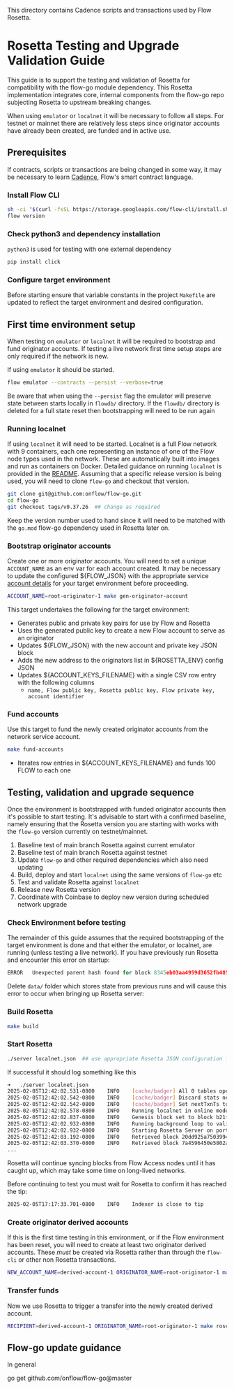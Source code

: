This directory contains Cadence scripts and transactions used by Flow Rosetta.

# Rosetta Testing and Upgrade Validation Guide

This guide is to support the testing and validation of Rosetta for compatibility with the flow-go module dependency. This 
Rosetta implementation integrates core, internal components from the flow-go repo subjecting Rosetta to upstream breaking changes.

When using `emulator` or `localnet` it will be necessary to follow all steps. For 
testnet or mainnet there are relatively less steps since originator accounts have already been created, are funded and 
in active use. 

## Prerequisites 

If contracts, scripts or transactions are being changed in some way, it may be necessary to learn [Cadence](https://cadence-lang.org/), Flow's smart contract language.

### Install Flow CLI

```bash
sh -ci "$(curl -fsSL https://storage.googleapis.com/flow-cli/install.sh)"
flow version
```

### Check python3 and dependency installation

`python3` is used for testing with one external dependency

```bash
pip install click
```

### Configure target environment

Before starting ensure that variable constants in the project `Makefile` are updated to reflect the target environment and 
desired configuration.

## First time environment setup

When testing on `emulator` or `localnet` it will be required to bootstrap and fund originator accounts. If testing 
a live network first time setup steps are only required if the network is new. 

If using `emulator` it should be started.

```bash
flow emulator --contracts --persist --verbose=true
```
Be aware that when using the `--persist` flag the emulator will preserve state between starts locally in `flowdb/` directory.
If the `flowdb/` directory is deleted for a full state reset then bootstrapping will need to be run again

### Running localnet

If using `localnet` it will need to be started. Localnet is a full Flow network with 9 containers, each one representing an instance 
of one of the Flow node types used in the network. These are automatically built into images and run as containers on Docker. Detailed guidance on 
running `localnet` is provided in the [README](https://github.com/onflow/flow-go/tree/master/integration/localnet). Assuming that a specific 
release version is being used, you will need to clone `flow-go` and checkout that version.

```bash
git clone git@github.com:onflow/flow-go.git
cd flow-go
git checkout tags/v0.37.26  ## change as required
```

Keep the version number used to hand since it will need to be matched with the `go.mod` flow-go dependency used in Rosetta later on. 

### Bootstrap originator accounts

Create one or more originator accounts. You will need to set a unique `ACCOUNT_NAME` as an env var for each account created. It may 
be necessary to update the configured ${FLOW_JSON} with the appropriate service [account details](https://developers.flow.com/tools/flow-cli/flow.json/configuration#accounts) 
for your target environment before proceeding.

```bash
ACCOUNT_NAME=root-originator-1 make gen-originator-account
```
This target undertakes the following for the target environment:

* Generates public and private key pairs for use by Flow and Rosetta 
* Uses the generated public key to create a new Flow account to serve as an originator
* Updates ${FLOW_JSON} with the new account and private key JSON block
* Adds the new address to the originators list in ${ROSETTA_ENV} config JSON
* Updates ${ACCOUNT_KEYS_FILENAME} with a single CSV row entry with the following columns
  * `name, Flow public key, Rosetta public key, Flow private key, account identifier`

### Fund accounts

Use this target to fund the newly created originator accounts from the network service account. 

```bash
make fund-accounts
```

* Iterates row entries in ${ACCOUNT_KEYS_FILENAME} and funds 100 FLOW to each one


## Testing, validation and upgrade sequence

Once the environment is bootstrapped with funded originator accounts then it's possible to start testing. It's advisable 
to start with a confirmed baseline, namely ensuring that the Rosetta version you are starting with works with the `flow-go` 
version currently on testnet/mainnet. 

1. Baseline test of main branch Rosetta against current emulator
2. Baseline test of main branch Rosetta against testnet
3. Update `flow-go` and other required dependencies which also need updating
4. Build, deploy and start `localnet` using the same versions of `flow-go` etc
5. Test and validate Rosetta against `localnet`
6. Release new Rosetta version
7. Coordinate with Coinbase to deploy new version during scheduled network upgrade

### Check Environment before testing

The remainder of this guide assumes that the required bootstrapping of the target environment is done and that either
the emulator, or localnet, are running (unless testing a live network). If you have previously run Rosetta and encounter this 
error on startup:

```go
ERROR   Unexpected parent hash found for block 8345eb03aa4959d3652fb485e3a91f981672276973ecee9b9f2f43ac0cc55aa9 at height 1: expected c77c642ceaa5b3e4b3265da14ead25361c9cd903652b34fc022494fc73f2177b, got 5b105616db0b3c75a7efc4e97ae09d30b48cb0d679221ba9cbdcb7aa29c86dcf
```

Delete `data/` folder which stores state from previous runs and will cause this error to occur when bringing up Rosetta server:

### Build Rosetta

```bash
make build
```

### Start Rosetta

```bash
./server localnet.json  ## use appropriate Rosetta JSON configuration for your target environment
```

If successful it should log something like this

```bash
➜   ./server localnet.json
2025-02-05T12:42:02.531-0800	INFO	[cache/badger] All 0 tables opened in 0s
2025-02-05T12:42:02.542-0800	INFO	[cache/badger] Discard stats nextEmptySlot: 0
2025-02-05T12:42:02.542-0800	INFO	[cache/badger] Set nextTxnTs to 0
2025-02-05T12:42:02.578-0800	INFO	Running localnet in online mode
2025-02-05T12:42:02.837-0800	INFO	Genesis block set to block b21f01cd3bedc3fb3f716a466c05d4c384169a11091436db6f080afa087fb2f8 at height 1
2025-02-05T12:42:02.932-0800	INFO	Running background loop to validate account balances
2025-02-05T12:42:02.932-0800	INFO	Starting Rosetta Server on port 8080
2025-02-05T12:42:03.192-0800	INFO	Retrieved block 20dd925a750399493cf7455f199c32c952e8010a6c0b4424dba00a193fa18e44 at height 2
2025-02-05T12:42:03.370-0800	INFO	Retrieved block 7a4596450e5802ae58407fdf09d429ba74c24fdc146c53cb8d184a678d9f4e7a at height 3
...
```
Rosetta will continue syncing blocks from Flow Access nodes until it has caught up, which may take some time on long-lived networks. 

Before continuing to test you must wait for Rosetta to confirm it has reached the tip: 

```bash
2025-02-05T17:17:33.701-0800	INFO	Indexer is close to tip
```

### Create originator derived accounts

If this is the first time testing in this environment, or if the Flow environment has been reset, you will need to create at least two originator 
derived accounts. These _must_ be created via Rosetta rather than through the `flow-cli` or other non Rosetta transactions.

```bash
NEW_ACCOUNT_NAME=derived-account-1 ORIGINATOR_NAME=root-originator-1 make rosetta-create-sub-account
```

### Transfer funds

Now we use Rosetta to trigger a transfer into the newly created derived account. 
```bash
RECIPIENT=derived-account-1 ORIGINATOR_NAME=root-originator-1 make rosetta-transfer-funds
```

## Flow-go update guidance

In general

go get github.com/onflow/flow-go@master
